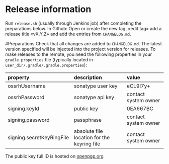# Release information
Run `release.sh` (usually through Jenkins job) after completing the preparations below. In Github: Open or create the new tag, «edit tag» add a release title «vX.Y.Z» and add the entries from `CHANGELOG.md`.

#Preparations
Check that all changes are added to `CHANGELOG.md`. The latest version specified will be injected into the project version for releases.
To make releases to the remote, you need the following properties in your `gradle.properties` file (typically located in `user_dir/.gradle/.gradle.properties`):

|property|description|value|
| :--- | :--- | :--- |
| ossrhUsername | sonatype user key | eCL9I7y+ |
| ossrhPassword | sonatype api key | contact system owner | 
| signing.keyId | public key | 0EA667BC | 
| signing.password | passphrase | contact system owner |
| signing.secretKeyRingFile | absolute file location for the keyring file | contact system owner |

The public key full ID is hosted on [openpgp.org](https://keys.openpgp.org/search?q=14E44A7F9D6724682D66C941A1C18A010EA667BC)
